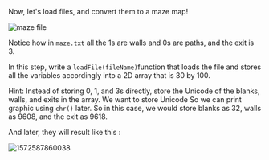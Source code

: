 <!--title={Load File as Map}-->

<!--badges={Python:110}-->

<!--concepts={2D Lists,Indexing 2D Lists, File Input Output}-->

Now, let's load files, and convert them to a maze map!

![maze file](https://projectbit.s3-us-west-1.amazonaws.com/darlene/cards/maze_file.png)

Notice how in `maze.txt` all the 1s are walls and 0s are paths, and the exit is 3. 

In this step, write a `loadFile(fileName)`function that loads the file and stores all the variables accordingly into a 2D array that is 30 by 100. 

Hint: Instead of storing 0, 1, and 3s directly, store the Unicode of the blanks, walls, and exits in the array.  We want to store Unicode So we can print graphic using `chr()` later. So in this case, we would store blanks as 32, walls as 9608, and the exit as 9618.

And later, they will result like this :

![1572587860038](https://projectbit.s3-us-west-1.amazonaws.com/darlene/cards/maze.png)






